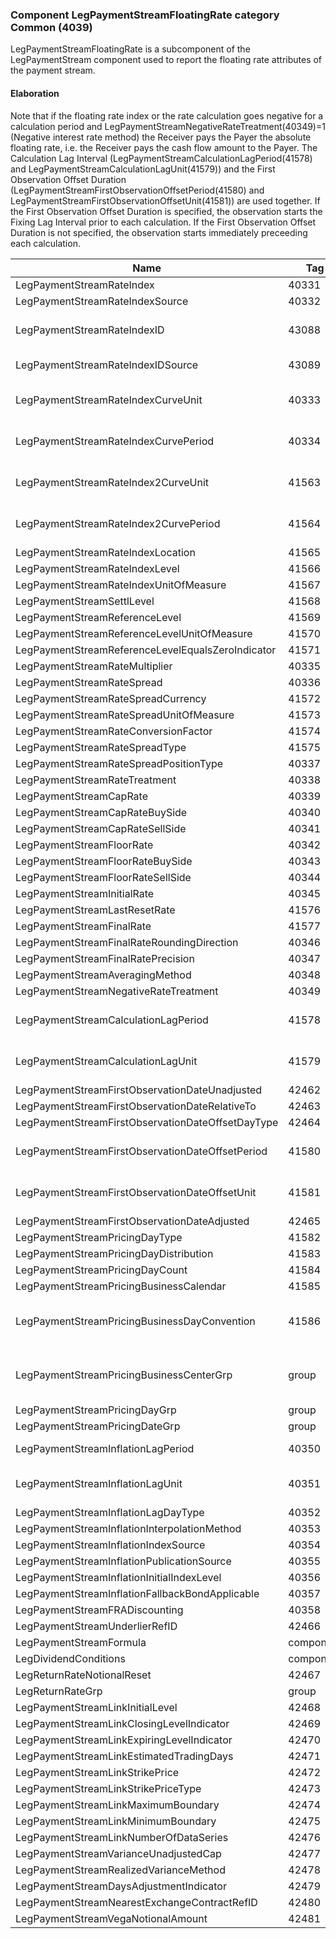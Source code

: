 ### Component LegPaymentStreamFloatingRate category Common (4039)

LegPaymentStreamFloatingRate is a subcomponent of the LegPaymentStream component used to report the floating rate attributes of the payment stream.

#### Elaboration

Note that if the floating rate index or the rate calculation goes negative for a calculation period and LegPaymentStreamNegativeRateTreatment(40349)=1 (Negative interest rate method) the Receiver pays the Payer the absolute floating rate, i.e. the Receiver pays the cash flow amount to the Payer.
The Calculation Lag Interval (LegPaymentStreamCalculationLagPeriod(41578) and LegPaymentStreamCalculationLagUnit(41579)) and the First Observation Offset Duration (LegPaymentStreamFirstObservationOffsetPeriod(41580) and LegPaymentStreamFirstObservationOffsetUnit(41581)) are used together. If the First Observation Offset Duration is specified, the observation starts the Fixing Lag Interval prior to each calculation. If the First Observation Offset Duration is not specified, the observation starts immediately preceeding each calculation.

| Name                                              | Tag       | Req'd | Documentation                                                                                                                               |
|---------------------------------------------------|-----------|----------|-------------------------------------------------------------------------------------------------------------------------------|
| LegPaymentStreamRateIndex                         | 40331     |       |                                                                                                                                |
| LegPaymentStreamRateIndexSource                   | 40332     |       |                                                                                                                                |
| LegPaymentStreamRateIndexID                       | 43088     |       | Conditionally required when LegPaymentStreamRateIndexIDSource(43089) is specified.                                                                                                                 |
| LegPaymentStreamRateIndexIDSource                 | 43089     |       | Conditionally required when LegPaymentStreamRateIndexID(43088) is specified.                                                                                                                       |
| LegPaymentStreamRateIndexCurveUnit                | 40333     |       | Conditionally required when LegPaymentStreamRateIndexCurvePeriod(40334) is specified.                                                                                                              |
| LegPaymentStreamRateIndexCurvePeriod              | 40334     |       | Conditionally required when LegPaymentStreamRateIndexCurveUnit(40333) is specified.                                                                                                                |
| LegPaymentStreamRateIndex2CurveUnit               | 41563     |       | Conditionally required when LegPaymentStreamRateIndexCurvePeriod2(41564) is specified.                                                                                                             |
| LegPaymentStreamRateIndex2CurvePeriod             | 41564     |       | Conditionally required when LegPaymentStreamRateIndexCurveUnit2(41563) is specified.                                                                                                               |
| LegPaymentStreamRateIndexLocation                 | 41565     |       |                                                                                                                                |
| LegPaymentStreamRateIndexLevel                    | 41566     |       |                                                                                                                                |
| LegPaymentStreamRateIndexUnitOfMeasure            | 41567     |       |                                                                                                                                |
| LegPaymentStreamSettlLevel                        | 41568     |       |                                                                                                                                |
| LegPaymentStreamReferenceLevel                    | 41569     |       |                                                                                                                                |
| LegPaymentStreamReferenceLevelUnitOfMeasure       | 41570     |       |                                                                                                                                |
| LegPaymentStreamReferenceLevelEqualsZeroIndicator | 41571     |       |                                                                                                                                |
| LegPaymentStreamRateMultiplier                    | 40335     |       |                                                                                                                                |
| LegPaymentStreamRateSpread                        | 40336     |       |                                                                                                                                |
| LegPaymentStreamRateSpreadCurrency                | 41572     |       |                                                                                                                                |
| LegPaymentStreamRateSpreadUnitOfMeasure           | 41573     |       |                                                                                                                                |
| LegPaymentStreamRateConversionFactor              | 41574     |       |                                                                                                                                |
| LegPaymentStreamRateSpreadType                    | 41575     |       |                                                                                                                                |
| LegPaymentStreamRateSpreadPositionType            | 40337     |       |                                                                                                                                |
| LegPaymentStreamRateTreatment                     | 40338     |       |                                                                                                                                |
| LegPaymentStreamCapRate                           | 40339     |       |                                                                                                                                |
| LegPaymentStreamCapRateBuySide                    | 40340     |       |                                                                                                                                |
| LegPaymentStreamCapRateSellSide                   | 40341     |       |                                                                                                                                |
| LegPaymentStreamFloorRate                         | 40342     |       |                                                                                                                                |
| LegPaymentStreamFloorRateBuySide                  | 40343     |       |                                                                                                                                |
| LegPaymentStreamFloorRateSellSide                 | 40344     |       |                                                                                                                                |
| LegPaymentStreamInitialRate                       | 40345     |       |                                                                                                                                |
| LegPaymentStreamLastResetRate                     | 41576     |       |                                                                                                                                |
| LegPaymentStreamFinalRate                         | 41577     |       |                                                                                                                                |
| LegPaymentStreamFinalRateRoundingDirection        | 40346     |       |                                                                                                                                |
| LegPaymentStreamFinalRatePrecision                | 40347     |       |                                                                                                                                |
| LegPaymentStreamAveragingMethod                   | 40348     |       |                                                                                                                                |
| LegPaymentStreamNegativeRateTreatment             | 40349     |       |                                                                                                                                |
| LegPaymentStreamCalculationLagPeriod              | 41578     |       | Conditionally required when LegPaymentStreamCalculationLagUnit(41579) is specified.                                                                                                                |
| LegPaymentStreamCalculationLagUnit                | 41579     |       | Conditionally required when LegPaymentStreamCalculationLagPeriod(41578) is specified.                                                                                                              |
| LegPaymentStreamFirstObservationDateUnadjusted    | 42462     |       |                                                                                                                                |
| LegPaymentStreamFirstObservationDateRelativeTo    | 42463     |       |                                                                                                                                |
| LegPaymentStreamFirstObservationDateOffsetDayType | 42464     |       |                                                                                                                                |
| LegPaymentStreamFirstObservationDateOffsetPeriod  | 41580     |       | Conditionally required when LegPaymentStreamFirstObservationOffsetUnit(41581) is specified.                                                                                                        |
| LegPaymentStreamFirstObservationDateOffsetUnit    | 41581     |       | Conditionally required when LegPaymentStreamFirstObservationOffsetPeriod(41580) is specified.                                                                                                      |
| LegPaymentStreamFirstObservationDateAdjusted      | 42465     |       |                                                                                                                                |
| LegPaymentStreamPricingDayType                    | 41582     |       |                                                                                                                                |
| LegPaymentStreamPricingDayDistribution            | 41583     |       |                                                                                                                                |
| LegPaymentStreamPricingDayCount                   | 41584     |       |                                                                                                                                |
| LegPaymentStreamPricingBusinessCalendar           | 41585     |       |                                                                                                                                |
| LegPaymentStreamPricingBusinessDayConvention      | 41586     |       | When specified, this overrides the business day convention defined in the LegDateAdjustment component in InstrumentLeg. The specified values would be specific to the payment stream pricing date. |
| LegPaymentStreamPricingBusinessCenterGrp          | group     |       | When specified, this overrides the business centers defined in the LegDateAdjustment component in InstrumentLeg. The specified values would be specific to the the payment stream pricing date.    |
| LegPaymentStreamPricingDayGrp                     | group     |       |                                                                                                                                |
| LegPaymentStreamPricingDateGrp                    | group     |       |                                                                                                                                |
| LegPaymentStreamInflationLagPeriod                | 40350     |       | Conditionally required when LegPaymentStreamInflationLagUnit(40351) is specified.                                                                                                                  |
| LegPaymentStreamInflationLagUnit                  | 40351     |       | Conditionally required when LegPaymentStreamInflationLagPeriod(40350) is specified.                                                                                                                |
| LegPaymentStreamInflationLagDayType               | 40352     |       |                                                                                                                                |
| LegPaymentStreamInflationInterpolationMethod      | 40353     |       |                                                                                                                                |
| LegPaymentStreamInflationIndexSource              | 40354     |       |                                                                                                                                |
| LegPaymentStreamInflationPublicationSource        | 40355     |       |                                                                                                                                |
| LegPaymentStreamInflationInitialIndexLevel        | 40356     |       |                                                                                                                                |
| LegPaymentStreamInflationFallbackBondApplicable   | 40357     |       |                                                                                                                                |
| LegPaymentStreamFRADiscounting                    | 40358     |       |                                                                                                                                |
| LegPaymentStreamUnderlierRefID                    | 42466     |       |                                                                                                                                |
| LegPaymentStreamFormula                           | component |       |                                                                                                                                |
| LegDividendConditions                             | component |       |                                                                                                                                |
| LegReturnRateNotionalReset                        | 42467     |       |                                                                                                                                |
| LegReturnRateGrp                                  | group     |       |                                                                                                                                |
| LegPaymentStreamLinkInitialLevel                  | 42468     |       |                                                                                                                                |
| LegPaymentStreamLinkClosingLevelIndicator         | 42469     |       |                                                                                                                                |
| LegPaymentStreamLinkExpiringLevelIndicator        | 42470     |       |                                                                                                                                |
| LegPaymentStreamLinkEstimatedTradingDays          | 42471     |       |                                                                                                                                |
| LegPaymentStreamLinkStrikePrice                   | 42472     |       |                                                                                                                                |
| LegPaymentStreamLinkStrikePriceType               | 42473     |       |                                                                                                                                |
| LegPaymentStreamLinkMaximumBoundary               | 42474     |       |                                                                                                                                |
| LegPaymentStreamLinkMinimumBoundary               | 42475     |       |                                                                                                                                |
| LegPaymentStreamLinkNumberOfDataSeries            | 42476     |       |                                                                                                                                |
| LegPaymentStreamVarianceUnadjustedCap             | 42477     |       |                                                                                                                                |
| LegPaymentStreamRealizedVarianceMethod            | 42478     |       |                                                                                                                                |
| LegPaymentStreamDaysAdjustmentIndicator           | 42479     |       |                                                                                                                                |
| LegPaymentStreamNearestExchangeContractRefID      | 42480     |       |                                                                                                                                |
| LegPaymentStreamVegaNotionalAmount                | 42481     |       |                                                                                                                                |

